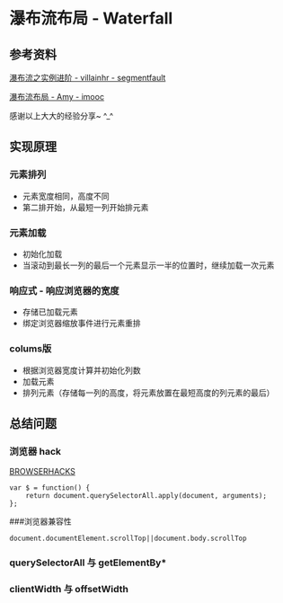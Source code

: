 # 瀑布流布局 - Waterfall

## 参考资料

[瀑布流之实例进阶 - villainhr - segmentfault](https://segmentfault.com/a/1190000004385117#articleHeader0)

[瀑布流布局 - Amy - imooc](https://www.imooc.com/learn/101)

感谢以上大大的经验分享~ ^_^

## 实现原理

### 元素排列 
- 元素宽度相同，高度不同
- 第二排开始，从最短一列开始排元素

### 元素加载
- 初始化加载
- 当滚动到最长一列的最后一个元素显示一半的位置时，继续加载一次元素

### 响应式 - 响应浏览器的宽度
- 存储已加载元素
- 绑定浏览器缩放事件进行元素重排

### colums版
- 根据浏览器宽度计算并初始化列数
- 加载元素
- 排列元素（存储每一列的高度，将元素放置在最短高度的列元素的最后）

## 总结问题

### 浏览器 hack 
[BROWSERHACKS](http://browserhacks.com/)

    var $ = function() {
    	return document.querySelectorAll.apply(document, arguments);
    };

###浏览器兼容性

    document.documentElement.scrollTop||document.body.scrollTop

### querySelectorAll 与 getElementBy* 

### clientWidth 与 offsetWidth


